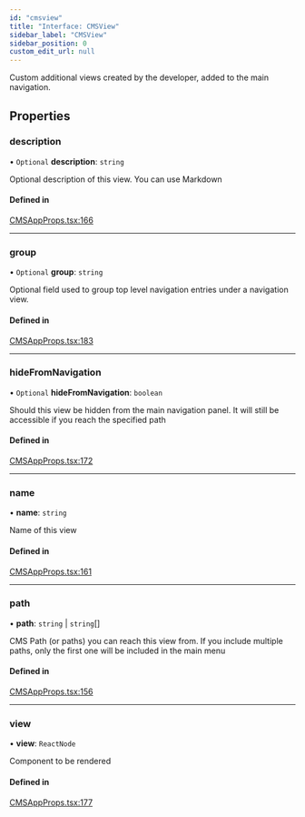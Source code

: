 ```yaml
---
id: "cmsview"
title: "Interface: CMSView"
sidebar_label: "CMSView"
sidebar_position: 0
custom_edit_url: null
---
```


Custom additional views created by the developer, added to the main
navigation.

## Properties

### description

• `Optional` **description**: `string`

Optional description of this view. You can use Markdown

#### Defined in

[CMSAppProps.tsx:166](https://github.com/Camberi/firecms/blob/42dd384/src/CMSAppProps.tsx#L166)

___

### group

• `Optional` **group**: `string`

Optional field used to group top level navigation entries under a
navigation view.

#### Defined in

[CMSAppProps.tsx:183](https://github.com/Camberi/firecms/blob/42dd384/src/CMSAppProps.tsx#L183)

___

### hideFromNavigation

• `Optional` **hideFromNavigation**: `boolean`

Should this view be hidden from the main navigation panel.
It will still be accessible if you reach the specified path

#### Defined in

[CMSAppProps.tsx:172](https://github.com/Camberi/firecms/blob/42dd384/src/CMSAppProps.tsx#L172)

___

### name

• **name**: `string`

Name of this view

#### Defined in

[CMSAppProps.tsx:161](https://github.com/Camberi/firecms/blob/42dd384/src/CMSAppProps.tsx#L161)

___

### path

• **path**: `string` \| `string`[]

CMS Path (or paths) you can reach this view from.
If you include multiple paths, only the first one will be included in the
main menu

#### Defined in

[CMSAppProps.tsx:156](https://github.com/Camberi/firecms/blob/42dd384/src/CMSAppProps.tsx#L156)

___

### view

• **view**: `ReactNode`

Component to be rendered

#### Defined in

[CMSAppProps.tsx:177](https://github.com/Camberi/firecms/blob/42dd384/src/CMSAppProps.tsx#L177)
